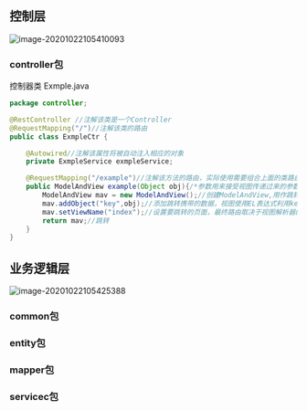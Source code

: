 ## 控制层

![image-20201022105410093](image-20201022105410093.png)

### controller包

控制器类 Exmple.java

```java
package controller;

@RestController	//注解该类是一个Controller
@RequestMapping("/")//注解该类的路由
public class ExmpleCtr {

    @Autowired//注解该属性将被自动注入相应的对象
    private ExmpleService exmpleService;

    @RequestMapping("/example")//注解该方法的路由，实际使用需要组合上面的类路由
    public ModelAndView example(Object obj){/*参数用来接受视图传递过来的参数，参数名或者参数对象属性一定要与视图传递的参数名保持一致*/
        ModelAndView mav = new ModelAndView();//创建ModelAndView,用作跳转到相应的视图并携带参数
        mav.addObject("key",obj);//添加跳转携带的数据，视图使用EL表达式利用key就能获取相应的数据
        mav.setViewName("index");//设置要跳转的页面，最终路由取决于视图解析器的配置，默认使转发；重定向"redirect:/index.jsp",但是这样就不会被视图解析器处理，需要写出完整的路由，而且数据就传递不到视图了。
        return mav;//跳转
    }
}
```

## 业务逻辑层
![image-20201022105425388](image-20201022105425388.png)

### common包

### entity包

### mapper包

### servicec包